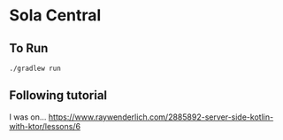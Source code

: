 # Sola Central

## To Run
`./gradlew run`

## Following tutorial
I was on... https://www.raywenderlich.com/2885892-server-side-kotlin-with-ktor/lessons/6